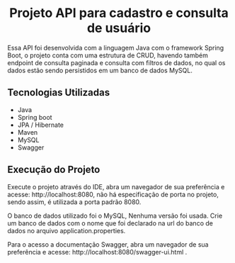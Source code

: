 <center> <h1> Projeto API para cadastro e consulta de usuário </h1> </center>

<p>Essa API foi desenvolvida com a linguagem Java com o framework Spring Boot, o projeto conta com uma estrutura de CRUD, havendo também endpoint de consulta paginada e consulta com filtros de dados, no qual os dados estão sendo persistidos em um banco de dados MySQL.</p>

<h2> Tecnologias Utilizadas </h2>

<ul>
<li> Java </li>
<li> Spring boot </li>
<li> JPA / Hibernate </li>
<li> Maven </li>
<li> MySQL </li>
<li> Swagger </li>
</ul>

<h2> Execução do Projeto</h2>

<p> Execute o projeto através do IDE, abra um navegador de sua preferência e acesse: http://localhost:8080, não há especificação de porta no projeto, sendo assim, é utilizada a porta padrão 8080.</p>
<p> O banco de dados utilizado foi o MySQL, Nenhuma versão foi usada. Crie um banco de dados com o nome que foi declarado na url do banco de dados no arquivo application.properties.</p>
<p>Para o acesso a documentação Swagger, abra um navegador de sua preferência e acesse: http://localhost:8080/swagger-ui.html .</p>
